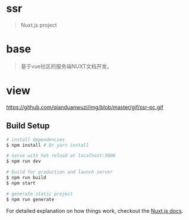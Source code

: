 # ssr

> Nuxt.js project

# base
> 基于vue社区的服务端NUXT文档开发。

# view  
https://github.com/qianduanwuzi/img/blob/master/gif/ssr-pc.gif

## Build Setup

``` bash
# install dependencies
$ npm install # Or yarn install

# serve with hot reload at localhost:3000
$ npm run dev

# build for production and launch server
$ npm run build
$ npm start

# generate static project
$ npm run generate
```

For detailed explanation on how things work, checkout the [Nuxt.js docs](https://github.com/nuxt/nuxt.js).
